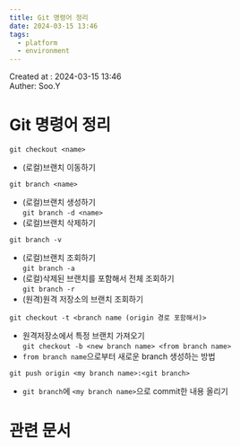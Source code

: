 ```yaml
---
title: Git 명령어 정리
date: 2024-03-15 13:46
tags:
  - platform
  - environment
---
```


Created at : 2024-03-15 13:46  
Auther: Soo.Y  

# Git 명령어 정리

`git checkout <name>`  
- (로컬)브랜치 이동하기  

`git branch <name>`
- (로컬)브랜치 생성하기  
`git branch -d <name>` 
- (로컬)브랜치 삭제하기  

`git branch -v` 
- (로컬)브랜치 조회하기  
`git branch -a` 
- (로컬)삭제된 브랜치를 포함해서 전체 조회하기  
`git branch -r` 
- (원격)원격 저장소의 브랜치 조회하기  

`git checkout -t <branch name (origin 경로 포함해서)>` 
- 원격저장소에서 특정 브랜치 가져오기  
`git checkout -b <new branch name> <from branch name>` 
- `from branch name`으로부터 새로운 branch 생성하는 방법    

`git push origin <my branch name>:<git branch>` 
- `git branch`에 `<my branch name>`으로 commit한 내용 올리기




# 관련 문서


